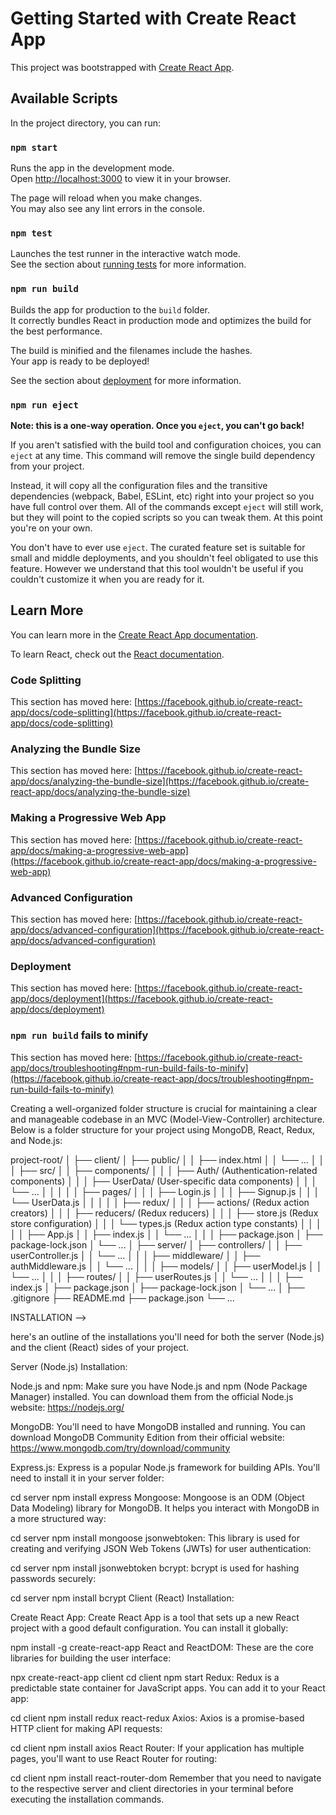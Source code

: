 # Getting Started with Create React App

This project was bootstrapped with [Create React App](https://github.com/facebook/create-react-app).

## Available Scripts

In the project directory, you can run:

### `npm start`

Runs the app in the development mode.\
Open [http://localhost:3000](http://localhost:3000) to view it in your browser.

The page will reload when you make changes.\
You may also see any lint errors in the console.

### `npm test`

Launches the test runner in the interactive watch mode.\
See the section about [running tests](https://facebook.github.io/create-react-app/docs/running-tests) for more information.

### `npm run build`

Builds the app for production to the `build` folder.\
It correctly bundles React in production mode and optimizes the build for the best performance.

The build is minified and the filenames include the hashes.\
Your app is ready to be deployed!

See the section about [deployment](https://facebook.github.io/create-react-app/docs/deployment) for more information.

### `npm run eject`

**Note: this is a one-way operation. Once you `eject`, you can't go back!**

If you aren't satisfied with the build tool and configuration choices, you can `eject` at any time. This command will remove the single build dependency from your project.

Instead, it will copy all the configuration files and the transitive dependencies (webpack, Babel, ESLint, etc) right into your project so you have full control over them. All of the commands except `eject` will still work, but they will point to the copied scripts so you can tweak them. At this point you're on your own.

You don't have to ever use `eject`. The curated feature set is suitable for small and middle deployments, and you shouldn't feel obligated to use this feature. However we understand that this tool wouldn't be useful if you couldn't customize it when you are ready for it.

## Learn More

You can learn more in the [Create React App documentation](https://facebook.github.io/create-react-app/docs/getting-started).

To learn React, check out the [React documentation](https://reactjs.org/).

### Code Splitting

This section has moved here: [https://facebook.github.io/create-react-app/docs/code-splitting](https://facebook.github.io/create-react-app/docs/code-splitting)

### Analyzing the Bundle Size

This section has moved here: [https://facebook.github.io/create-react-app/docs/analyzing-the-bundle-size](https://facebook.github.io/create-react-app/docs/analyzing-the-bundle-size)

### Making a Progressive Web App

This section has moved here: [https://facebook.github.io/create-react-app/docs/making-a-progressive-web-app](https://facebook.github.io/create-react-app/docs/making-a-progressive-web-app)

### Advanced Configuration

This section has moved here: [https://facebook.github.io/create-react-app/docs/advanced-configuration](https://facebook.github.io/create-react-app/docs/advanced-configuration)

### Deployment

This section has moved here: [https://facebook.github.io/create-react-app/docs/deployment](https://facebook.github.io/create-react-app/docs/deployment)

### `npm run build` fails to minify

This section has moved here: [https://facebook.github.io/create-react-app/docs/troubleshooting#npm-run-build-fails-to-minify](https://facebook.github.io/create-react-app/docs/troubleshooting#npm-run-build-fails-to-minify)


Creating a well-organized folder structure is crucial for maintaining a clear and manageable
 codebase in an MVC (Model-View-Controller) architecture. Below is a folder structure for your 
 project using MongoDB, React, Redux, and Node.js:

 project-root/
│
├── client/
│   ├── public/
│   │   ├── index.html
│   │   └── ...
│   │
│   ├── src/
│   │   ├── components/
│   │   │   ├── Auth/       (Authentication-related components)
│   │   │   ├── UserData/   (User-specific data components)
│   │   │   └── ...
│   │   │
│   │   ├── pages/
│   │   │   ├── Login.js
│   │   │   ├── Signup.js
│   │   │   └── UserData.js
│   │   │
│   │   ├── redux/
│   │   │   ├── actions/    (Redux action creators)
│   │   │   ├── reducers/   (Redux reducers)
│   │   │   ├── store.js    (Redux store configuration)
│   │   │   └── types.js    (Redux action type constants)
│   │   │
│   │   ├── App.js
│   │   ├── index.js
│   │   └── ...
│   │
│   ├── package.json
│   ├── package-lock.json
│   └── ...
│
├── server/
│   ├── controllers/
│   │   ├── userController.js
│   │   └── ...
│   │
│   ├── middleware/
│   │   ├── authMiddleware.js
│   │   └── ...
│   │
│   ├── models/
│   │   ├── userModel.js
│   │   └── ...
│   │
│   ├── routes/
│   │   ├── userRoutes.js
│   │   └── ...
│   │
│   ├── index.js
│   ├── package.json
│   ├── package-lock.json
│   └── ...
│
├── .gitignore
├── README.md
├── package.json
└── ...

INSTALLATION -->

here's an outline of the installations you'll need for both the server (Node.js) and the client (React) sides of your project.

Server (Node.js) Installation:

Node.js and npm: Make sure you have Node.js and npm (Node Package Manager) installed. You can download them from the official Node.js website: https://nodejs.org/

MongoDB: You'll need to have MongoDB installed and running. You can download MongoDB Community Edition from their official website: https://www.mongodb.com/try/download/community

Express.js: Express is a popular Node.js framework for building APIs. You'll need to install it in your server folder:

cd server
npm install express
Mongoose: Mongoose is an ODM (Object Data Modeling) library for MongoDB. It helps you interact with MongoDB in a more structured way:

cd server
npm install mongoose
jsonwebtoken: This library is used for creating and verifying JSON Web Tokens (JWTs) for user authentication:

cd server
npm install jsonwebtoken
bcrypt: bcrypt is used for hashing passwords securely:

cd server
npm install bcrypt
Client (React) Installation:

Create React App: Create React App is a tool that sets up a new React project with a good default configuration. You can install it globally:

npm install -g create-react-app
React and ReactDOM: These are the core libraries for building the user interface:

npx create-react-app client
cd client
npm start
Redux: Redux is a predictable state container for JavaScript apps. You can add it to your React app:

cd client
npm install redux react-redux
Axios: Axios is a promise-based HTTP client for making API requests:

cd client
npm install axios
React Router: If your application has multiple pages, you'll want to use React Router for routing:

cd client
npm install react-router-dom
Remember that you need to navigate to the respective server and client directories in your terminal before executing the installation commands.
